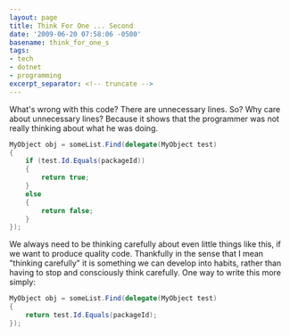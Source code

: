 ```yaml
---
layout: page
title: Think For One ... Second
date: '2009-06-20 07:58:06 -0500'
basename: think_for_one_s
tags:
- tech
- dotnet
- programming
excerpt_separator: <!-- truncate -->
---
```


What's wrong with this code? There are unnecessary lines. So? Why care about
unnecessary lines? Because it shows that the programmer was not really thinking
about what he was doing.

```csharp
MyObject obj = someList.Find(delegate(MyObject test)
{
    if (test.Id.Equals(packageId))
    {
        return true;
    }
    else
    {
        return false;
    }
});
```

<!-- truncate -->

We always need to be thinking carefully about even little things like this, if
we want to produce quality code. Thankfully in the sense that I mean "thinking
carefully" it is something we can develop into habits, rather than having to
stop and consciously think carefully. One way to write this more simply:

```csharp
MyObject obj = someList.Find(delegate(MyObject test)
{
    return test.Id.Equals(packageId);
});
```
